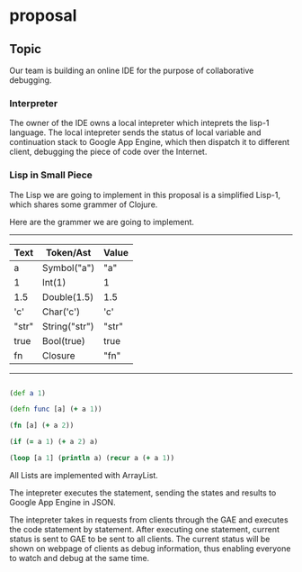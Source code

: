 # proposal

## Topic

Our team is building an online IDE for the purpose of collaborative debugging.

### Interpreter

The owner of the IDE owns a local intepreter which inteprets the lisp-1 language. The local intepreter sends
the status of local variable and continuation stack to Google App Engine, which then dispatch it to different 
client, debugging the piece of code over the Internet.

### Lisp in Small Piece

The Lisp we are going to implement in this proposal is a simplified Lisp-1, which shares some grammer of Clojure.

Here are the grammer we are going to implement.


----------------------------------------
|   Text   |  Token/Ast    |   Value   |
|----------|---------------|-----------|
|   a      |  Symbol("a")  |   "a"     |
|   1      |  Int(1)       |    1      |
|   1.5    |  Double(1.5)  |    1.5    |
|   'c'    |  Char('c')    |    'c'    |
|  "str"   |  String("str")|    "str"  |
|  true    |  Bool(true)   |   true    |
|  fn      |  Closure      |   "fn"    |     
----------------------------------------


``` clojure

(def a 1)

(defn func [a] (+ a 1))

(fn [a] (+ a 2))

(if (= a 1) (+ a 2) a)

(loop [a 1] (println a) (recur a (+ a 1))

 ```
 
 All Lists are implemented with ArrayList. 
 
 The intepreter executes the statement, sending the states and results to Google App Engine in JSON.
 
 The intepreter takes in requests from clients through the GAE and executes the code statement by statement. After executing one statement, 
 current status is sent to GAE to be sent to all clients. The current status will be shown on webpage of clients as debug information, thus enabling everyone 
 to watch and debug at the same time. 